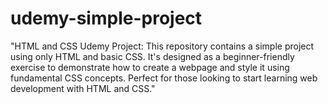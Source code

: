 # udemy-simple-project
  "HTML and CSS Udemy Project: This repository contains a simple project using only HTML and basic CSS. It's designed as a beginner-friendly exercise to demonstrate how to create a webpage and style it using fundamental CSS concepts. Perfect for those looking to start learning web development with HTML and CSS."
